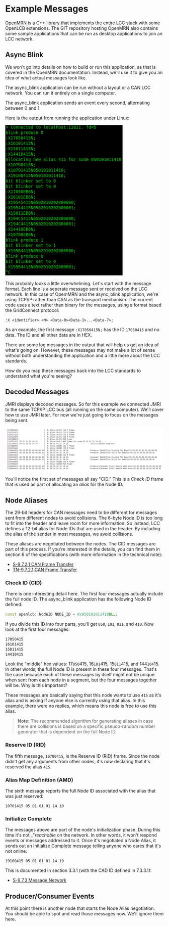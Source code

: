 # Example Messages

[OpenMRN](https://github.com/bakerstu/openmrn) is a C++ library that implements the entire LCC stack with some OpenLCB extensions. The GIT repository hosting OpenMRN also contains some sample applications that can be run as desktop applications to join an LCC network.

## Async Blink

We won't go into details on how to build or run this application, as that is covered in the OpenMRN documentation. Instead, we'll use it to give you an idea of what actual messages look like.

The async_blink application can be run without a layout or a CAN LCC network. You can run it entirely on a single computer.

The async_blink application sends an event every second, alternating between 0 and 1.

Here is the output from running the application under Linux:

![async_blink output](images/async_blink_output.png)

This probably looks a little overwhelming. Let's start with the message format. Each line is a seperate message sent or received on the LCC network. In this case of OpemMRN and the async_blink application, we're using TCP/IP rather than CAN as the transport mechanism. The current code uses a text rather than binary for the messages, using a format based the GridConnect protocol:

```
:X <identifier> <N> <Data-0><Data-1>...<Data-7>;
```

As an example, the first message `:X17050415N;` has the ID `17050415` and no data. The ID and all other data are in HEX. 

There are some log messages in the output that will help us get an idea of what's going on. However, these messages may not make a lot of sense without both understanding the application and a little more about the LCC standards.

How do you map these messages back into the LCC standards to understand what you're seeing?

## Decoded Messages

JMRI displays decoded messages. So for this example we connected JMRI to the same TCP/IP LCC bus (all running on the same computer). We'll cover how to use JMRI later. For now we're just going to focus on the messages being sent.

![Allocate Alias](images/alias_allocation_example.png)

You'll notice the first set of messages all say "CID." This is a _Check ID_ frame that is used as part of allocating an _alias_ for the Node ID.

## Node Aliases

The 29-bit headers for CAN messages need to be different for messages sent from different nodes to avoid collisions. The 6-byte Node ID is too long to fit into the header and leave room for more information. So instead, LCC defines a 12-bit alias for Node IDs that are used in the header. By including the alias of the sender in most messages, we avoid collisions.

These aliases are negotiated between the nodes. The CID messages are part of this process. If you're interested in the details, you can find them in section 6 of the specifications (with more information in the technical note):

* [S-9.7.2.1 CAN Frame Transfer](https://www.nmra.org/sites/default/files/standards/sandrp/OpenLCB/s-9.7.2.1-canframetransfer-2015-02-17.pdf)
* [TN-9.7.2.1 CAN Frame Transfer](https://www.nmra.org/sites/default/files/standards/sandrp/OpenLCB/tn-9.7.2.1-canframetransfer-2016-02-06.pdf)


### Check ID (CID)

There is one interesting detail here. The first four messages actually include the full node ID. The async_blink application has the following Node ID defined:

```cpp
const openlcb::NodeID NODE_ID = 0x050101011410ULL;
```

If you divide this ID into four parts, you'll get `050`, `101`, `011`, and `410`. Now look at the first four messages:

```
17050415
16101415
15011415
14410415
```

Look the "middle" hex values: 17`050`415, 16`101`415, 15`011`415, and 144`104`15. In other words, the full Node ID is present in these four messages. That's the case because each of these messages by itself might not be unique when sent from each node in a segment, but the four messages together will be. Why is this important?

These messages are basically saying that this node wants to use `415` as it's alias and is asking if anyone else is currently using that alias. In this example, there were no replies, which means this node is free to use this alias.

> **Note:** The recommended algorithm for generating aliases in case there are collisions is based on a specific pseudo-random number generator that is dependent on the full Node ID.

### Reserve ID (RID)

The fifth message, `10700415`, is the Reserve ID (RID) frame. Since the node didn't get any arguments from other nodes, it's now declaring that it's reserved the alias `415`.

### Alias Map Definition (AMD)

The sixth message reports the full Node ID associated with the alias that was just reserved:

```
10701415 05 01 01 01 14 10
```

### Initialize Complete

The messages above are part of the node's initialization phase. During this time it's not _"_reachable_ on the network. In other words, it won't respond events or messages addressed to it. Once it's negotiated a Node Alias, it sends out an Initialize Complete message telling anyone who cares that it's not online:

```
19100415 05 01 01 01 14 10
```

This is documented in section 3.3.1 (with the CAD ID defined in 7.3.3.1):

* [S-9.7.3 Message Network](https://www.nmra.org/sites/default/files/standards/sandrp/OpenLCB/s-9.7.3-messagenetwork-2016-02-06.pdf)

## Producer/Consumer Events

At this point there is another node that starts the Node Alias negotiation. You should be able to spot and read those messages now. We'll ignore them here.
